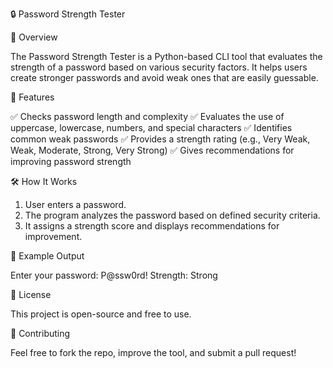 🔒 Password Strength Tester

📝 Overview

The Password Strength Tester is a Python-based CLI tool that evaluates the strength of a password based on various security factors. It helps users create stronger passwords and avoid weak ones that are easily guessable.

🚀 Features

✅ Checks password length and complexity
✅ Evaluates the use of uppercase, lowercase, numbers, and special characters
✅ Identifies common weak passwords
✅ Provides a strength rating (e.g., Very Weak, Weak, Moderate, Strong, Very Strong)
✅ Gives recommendations for improving password strength

🛠 How It Works

1. User enters a password.
2. The program analyzes the password based on defined security criteria.
3. It assigns a strength score and displays recommendations for improvement.


📌 Example Output

Enter your password: P@ssw0rd!
Strength: Strong  

📜 License

This project is open-source and free to use.

🤝 Contributing

Feel free to fork the repo, improve the tool, and submit a pull request!
